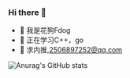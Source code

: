 ### Hi there 👋
     
- 🔭 我是花狗Fdog
- 🌱 正在学习C++，go
- 👯 求内推,2506897252@qq.com

![Anurag's GitHub stats](https://github-readme-stats.vercel.app/api?username=HuaGouFdog&show_icons=true&theme=gruvbox)
